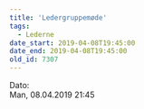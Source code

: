 ```yaml
---
title: 'Ledergruppemøde'
tags:
  - Lederne
date_start: 2019-04-08T19:45:00
date_end: 2019-04-08T19:45:00
old_id: 7307
---
```

<div class="field field-type-datetime field-field-tidspunkt">
    <div class="field-items">
            <div class="field-item odd">
                      <div class="field-label-inline-first">
              Dato:&nbsp;</div>
                    Man, 08.04.2019 21:45        </div>
        </div>
</div>